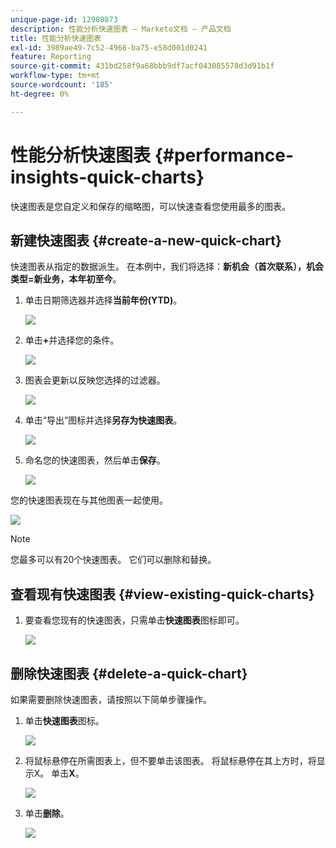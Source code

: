 ```yaml
---
unique-page-id: 12980873
description: 性能分析快速图表 — Marketo文档 — 产品文档
title: 性能分析快速图表
exl-id: 3989ae49-7c52-4966-ba75-e58d001d0241
feature: Reporting
source-git-commit: 431bd258f9a68bbb9df7acf043085578d3d91b1f
workflow-type: tm+mt
source-wordcount: '185'
ht-degree: 0%

---
```


# 性能分析快速图表 {#performance-insights-quick-charts}

快速图表是您自定义和保存的缩略图，可以快速查看您使用最多的图表。

## 新建快速图表 {#create-a-new-quick-chart}

快速图表从指定的数据派生。 在本例中，我们将选择：**新机会（首次联系），机会类型=新业务，本年初至今**。

1. 单击日期筛选器并选择&#x200B;**当前年份(YTD)**。

   ![](assets/1-2.png)

1. 单击&#x200B;**+**&#x200B;并选择您的条件。

   ![](assets/2-2.png)

1. 图表会更新以反映您选择的过滤器。

   ![](assets/3-3.png)

1. 单击“导出”图标并选择&#x200B;**另存为快速图表**。

   ![](assets/4-2.png)

1. 命名您的快速图表，然后单击&#x200B;**保存**。

   ![](assets/5-3.png)

您的快速图表现在与其他图表一起使用。

![](assets/6-3.png)

>[!NOTE]
>
>您最多可以有20个快速图表。 它们可以删除和替换。

## 查看现有快速图表 {#view-existing-quick-charts}

1. 要查看您现有的快速图表，只需单击&#x200B;**快速图表**&#x200B;图标即可。

   ![](assets/7-1.png)

## 删除快速图表 {#delete-a-quick-chart}

如果需要删除快速图表，请按照以下简单步骤操作。

1. 单击&#x200B;**快速图表**&#x200B;图标。

   ![](assets/8-1.png)

1. 将鼠标悬停在所需图表上，但不要单击该图表。 将鼠标悬停在其上方时，将显示X。 单击&#x200B;**X**。

   ![](assets/9-2.png)

1. 单击&#x200B;**删除**。

   ![](assets/10-1.png)
